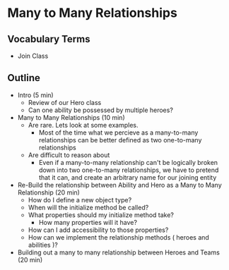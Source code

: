 # Many to Many Relationships

## Vocabulary Terms

- Join Class

## Outline

- Intro (5 min)
  - Review of our Hero class
  - Can one ability be possessed by multiple heroes?
- Many to Many Relationships (10 min)
  - Are rare. Lets look at some examples.
    - Most of the time what we percieve as a many-to-many relationships can be better defined as two one-to-many relationships
  - Are difficult to reason about
    - Even if a many-to-many relationship can't be logically broken down into two one-to-many relationships, we have to pretend that it can, and create an arbitrary name for our joining entity
- Re-Build the relationship between Ability and Hero as a Many to Many Relationship (20 min)
  - How do I define a new object type?
  - When will the initialize method be called?
  - What properties should my initialize method take?
    - How many properties will it have?
  - How can I add accessibility to those properties?
  - How can we implement the relationship methods ( heroes and abilities )?
- Building out a many to many relationship between Heroes and Teams (20 min)